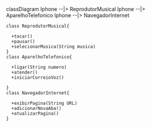 classDiagram
    Iphone --|> ReprodutorMusical
    Iphone --|> AparelhoTelefonico
    Iphone --|> NavegadorInternet
    
    class ReprodutorMusical{
      
      +tocar()
      +pausar()
      +selecionarMusica(String musica)
    }
    class AparelhoTelefonico{
      
      +ligar(String numero)
      +atender()
      +iniciarCorreioVoz()
      
    }
    class NavegadorInternet{
      
      +exibirPagina(String URL)
      +adicionarNovaAba()
      +atualizarPagina()      
    }
